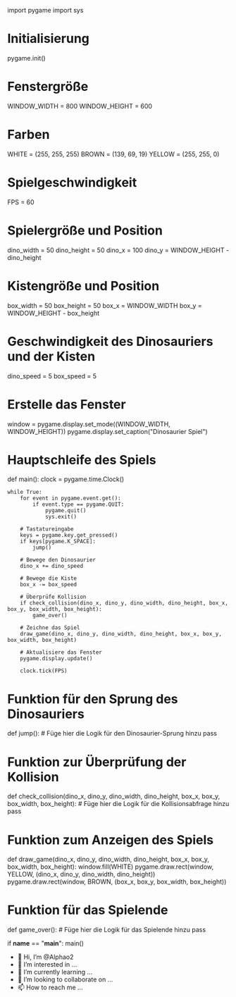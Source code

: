 import pygame
import sys

# Initialisierung
pygame.init()

# Fenstergröße
WINDOW_WIDTH = 800
WINDOW_HEIGHT = 600

# Farben
WHITE = (255, 255, 255)
BROWN = (139, 69, 19)
YELLOW = (255, 255, 0)

# Spielgeschwindigkeit
FPS = 60

# Spielergröße und Position
dino_width = 50
dino_height = 50
dino_x = 100
dino_y = WINDOW_HEIGHT - dino_height

# Kistengröße und Position
box_width = 50
box_height = 50
box_x = WINDOW_WIDTH
box_y = WINDOW_HEIGHT - box_height

# Geschwindigkeit des Dinosauriers und der Kisten
dino_speed = 5
box_speed = 5

# Erstelle das Fenster
window = pygame.display.set_mode((WINDOW_WIDTH, WINDOW_HEIGHT))
pygame.display.set_caption("Dinosaurier Spiel")

# Hauptschleife des Spiels
def main():
    clock = pygame.time.Clock()

    while True:
        for event in pygame.event.get():
            if event.type == pygame.QUIT:
                pygame.quit()
                sys.exit()

        # Tastatureingabe
        keys = pygame.key.get_pressed()
        if keys[pygame.K_SPACE]:
            jump()

        # Bewege den Dinosaurier
        dino_x += dino_speed

        # Bewege die Kiste
        box_x -= box_speed

        # Überprüfe Kollision
        if check_collision(dino_x, dino_y, dino_width, dino_height, box_x, box_y, box_width, box_height):
            game_over()

        # Zeichne das Spiel
        draw_game(dino_x, dino_y, dino_width, dino_height, box_x, box_y, box_width, box_height)

        # Aktualisiere das Fenster
        pygame.display.update()

        clock.tick(FPS)

# Funktion für den Sprung des Dinosauriers
def jump():
    # Füge hier die Logik für den Dinosaurier-Sprung hinzu
    pass

# Funktion zur Überprüfung der Kollision
def check_collision(dino_x, dino_y, dino_width, dino_height, box_x, box_y, box_width, box_height):
    # Füge hier die Logik für die Kollisionsabfrage hinzu
    pass

# Funktion zum Anzeigen des Spiels
def draw_game(dino_x, dino_y, dino_width, dino_height, box_x, box_y, box_width, box_height):
    window.fill(WHITE)
    pygame.draw.rect(window, YELLOW, (dino_x, dino_y, dino_width, dino_height))
    pygame.draw.rect(window, BROWN, (box_x, box_y, box_width, box_height))

# Funktion für das Spielende
def game_over():
    # Füge hier die Logik für das Spielende hinzu
    pass

if __name__ == "__main__":
    main()
- 👋 Hi, I’m @Alphao2
- 👀 I’m interested in ...
- 🌱 I’m currently learning ...
- 💞️ I’m looking to collaborate on ...
- 📫 How to reach me ...

<!---
Alphao2/Alphao2 is a ✨ special ✨ repository because its `README.md` (this file) appears on your GitHub profile.
You can click the Preview link to take a look at your changes.
--->
